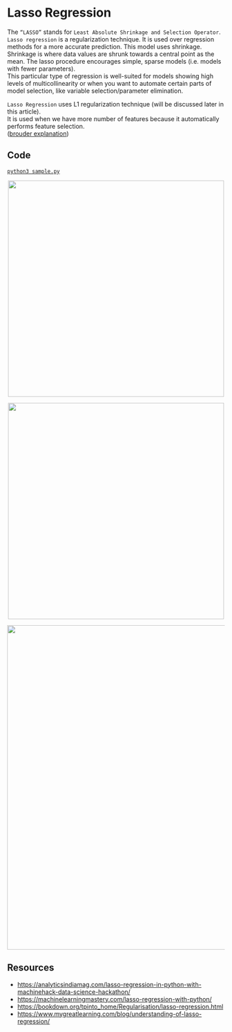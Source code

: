 # Lasso Regression
The `“LASSO”` stands for `Least Absolute Shrinkage and Selection Operator`. `Lasso regression` is a regularization technique. It is used over regression methods for a more accurate prediction. This model uses shrinkage. Shrinkage is where data values are shrunk towards a central point as the mean. The lasso procedure encourages simple, sparse models (i.e. models with fewer parameters).  
This particular type of regression is well-suited for models showing high levels of multicollinearity or when you want to automate certain parts of model selection, like variable selection/parameter elimination.

`Lasso Regression` uses L1 regularization technique (will be discussed later in this article).  
It is used when we have more number of features because it automatically performs feature selection.  
([brouder explanation](https://analyticsindiamag.com/lasso-regression-in-python-with-machinehack-data-science-hackathon/))

## Code
[`python3 sample.py`](./sample.py)
<p align="center">
  <img src="https://miro.medium.com/max/1936/1*y-ZuKVAAvjc63jdg9TISQg.png" width="500">
</p>
<p align="center">
  <img src="https://miro.medium.com/max/2802/1*1X_5VpDYfMx_-K9_0h_QhQ.png" width="500">
</p>
<p align="center">
  <img src="https://i.stack.imgur.com/DnYAJ.png" width="750">
</p>

## Resources
- https://analyticsindiamag.com/lasso-regression-in-python-with-machinehack-data-science-hackathon/
- https://machinelearningmastery.com/lasso-regression-with-python/
- https://bookdown.org/tpinto_home/Regularisation/lasso-regression.html
- https://www.mygreatlearning.com/blog/understanding-of-lasso-regression/